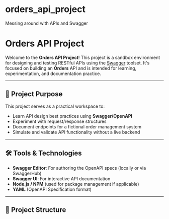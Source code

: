 # orders_api_project
Messing around with APIs and Swagger

# Orders API Project

Welcome to the **Orders API Project**! This project is a sandbox environment for designing and testing RESTful APIs using the [Swagger](https://swagger.io/) toolset. It's focused on building an **Orders** API and is intended for learning, experimentation, and documentation practice.

---

## 🚀 Project Purpose

This project serves as a practical workspace to:

- Learn API design best practices using **Swagger/OpenAPI**
- Experiment with request/response structures
- Document endpoints for a fictional order management system
- Simulate and validate API functionality without a live backend

---

## 🛠️ Tools & Technologies

- **Swagger Editor**: For authoring the OpenAPI specs (locally or via SwaggerHub)
- **Swagger UI**: For interactive API documentation
- **Node.js / NPM** (used for package management if applicable)
- **YAML** (OpenAPI Specification format)

---

## 📁 Project Structure


